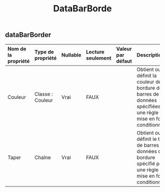 ﻿---
title: DataBarBorde
second_title: Aspose.Cells Cloud Documen
type: docs
url: /fr/specification/model/databarborder/
description: "Aspose.Cells Spécification du modèle cloud : DataBarBorder. Gérez sans effort Excel et d'autres feuilles de calcul avec des fonctionnalités telles que l'ouverture, la génération, l'édition, le fractionnement, la fusion, la comparaison et la conversion."
weight: 50
---
## **dataBarBorder**

 

| Nom de la propriété| Type de propriété| Nullable| Lecture seulement| Valeur par défaut| Description|
|:- |:- |:- |:- |:- |:- |
| Couleur| Classe : Couleur| Vrai| FAUX|| Obtient ou définit la couleur de la bordure des barres de données spécifiées par une règle de mise en forme conditionnelle.|
| Taper| Chaîne| Vrai| FAUX|| Obtient ou définit le type de barres de données de la bordure spécifié par une règle de mise en forme conditionnelle.|

